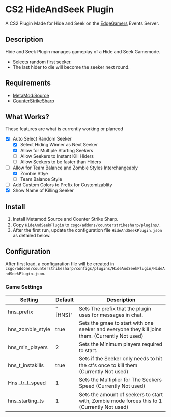 # CS2 HideAndSeek Plugin
A CS2 Plugin Made for Hide and Seek on the [EdgeGamers](EdgeGamers.Com) Events Server.
## Description
Hide and Seek Plugin manages gameplay of a Hide and Seek Gamemode.
- Selects random first seeker.
- The last hider to die will become the seeker next round.
## Requirements
- [MetaMod:Source](https://github.com/alliedmodders/metamod-source/)
- [CounterStrikeSharp](https://github.com/roflmuffin/CounterStrikeSharp)
## What Works?
These features are what is currently working or planeed
- [x] Auto Select Random Seeker
  - [x] Select Hiding Winner as Next Seeker
  - [x] Allow for Multiple Starting Seekers
  - [ ] Allow Seekers to Instant Kill Hiders
  - [ ] Allow Seekers to be faster than Hiders
- [ ] Allow for Team Balance and Zombie Styles Interchangeably
  - [x] Zombie Stlye
  - [ ] Team Balance Style
- [ ] Add Custom Colors to Prefix for Customizablity
- [x] Show Name of Killing Seeker 
## Install
1. Install Metamod:Source and Counter Strike Sharp.
2. Copy `HideAndSeekPlugin` to `csgo/addons/counterstrikesharp/plugins/`.
3. After the first run, update the configuration file `HideAndSeekPlugin.json` as detailed below.
## Configuration
After first load, a configuration file will be created in 
`csgo/addons/counterstrikesharp/configs/plugins/HideAndSeekPlugin/HideAndSeekPlugin.json`.
### Game Settings

| Setting | Default | Description |
| --- | --- | --- |
| hns_prefix | "[HNS]" | Sets The prefix that the plugin uses for messages in chat. |
| hns_zombie_style | true | Sets the gmae to start with one seeker and everyone they kill joins them. (Currently Not used) |
| hns_min_players | 2 | Sets the Minimum players required to start. | 
| hns_t_instakills | true | Sets if the Seeker only needs to hit the ct's once to kill them (Currently Not used) |
| Hns _tr_t_speed | 1 | Sets the Multiplier for The Seekers Speed (Currently Not used) |
| hns_starting_ts | 1 | Sets the amount of seekers to start with, Zombie mode forces this to 1 (Currently Not used) |
